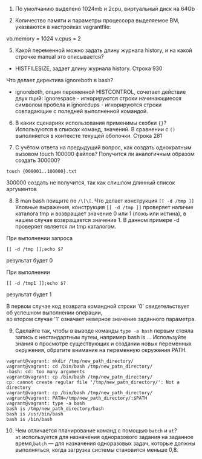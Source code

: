 1. По умолчанию выделено 1024mb и 2cpu, виртуальный диск на 64Gb

2. Количество памяти и параметры процессора выделяемое ВМ, указваются в настройках vagrantfile: 

vb.memory = 1024 
v.cpus = 2

5. Какой переменной можно задать длину журнала history, и на какой строчке manual это описывается?
- HISTFILESIZE, задает длину журнала history. Строка 930

Что делает директива ignoreboth в bash?
- ignoreboth, опция переменной HISTCONTROL, сочетает действие двух пций: ignorespace - игнорируются
строки начинающиесся символом пробела и ignoredups - игнорируются строки совпадающие с поледней выполненной командой.

6. В каких сценариях использования применимы скобки ```{}```?
Используются в списках команд, значений. В сравнении с ```()``` выполняется в контексте текущей оболочки.
Строка 281

7. С учётом ответа на предыдущий вопрос, как создать однократным вызовом touch 100000 файлов? 
Получится ли аналогичным образом создать 300000?  

```touch {000001..100000}.txt```  

300000 создать не получится, так как слишлом длинный список аргументов

8. В man bash поищите по ```/\[\[```. Что делает конструкция ```[[ -d /tmp ]]```
Уловные выражения, конструкция ```[[ -d /tmp ]]``` проверяет наличие каталога tmp и возвращает значение 0 или 1 
(ложь или истина), в нашем случае возвращается значение 1.
В данном примере -d проверяет является ли tmp каталогом.  

При выполнении запроса 

```[[ -d /tmp ]];echo $?```  

результат будет 0 

При выполнении 

```[[ -d /tmp1 ]];echo $?```  

результат будет 1 

В первом случае код возврата командной строки '0' свидетельствует об успешном выполнении операции,  
во втором случае '1' означает неверное значение заданного параметра.

9. Сделайте так, чтобы в выводе команды ```type -a bash``` первым стояла запись с нестандартным путем, 
например bash is ... Используйте знания о просмотре существующих и создании новых переменных окружения, 
обратите внимание на переменную окружения PATH.
```
vagrant@vagrant: mkdir /tmp/new_path_directory/  
vagrant@vagrant: cd /bin/bash /tmp/new_patn_directory/  
-bash: cd: too many arguments  
vagrant@vagrant: cp /bin/bash /tmp/new_patn_directory/  
cp: cannot create regular file '/tmp/new_patn_directory/': Not a directory  
vagrant@vagrant: cp /bin/bash /tmp/new_path_directory/  
vagrant@vagrant: PATH=/tmp/new_path_directory/:$PATH  
vagrant@vagrant: type -a bash  
bash is /tmp/new_path_directory/bash  
bash is /usr/bin/bash  
bash is /bin/bash
```  

10. Чем отличается планирование команд с помощью ```batch``` и ```at```?  
```at``` используется для назначения одноразового задания на заданное время,```batch``` — для назначения одноразовых 
задач, которые должны выполняться, когда загрузка системы становится меньше 0,8.
